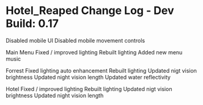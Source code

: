 # Hotel_Reaped Change Log - Dev Build: 0.17

Disabled mobile UI
Disabled mobile movement controls

Main Menu
Fixed / improved lighting
Rebuilt lighting
Added new menu music

Forrest
Fixed lighting auto enhancement
Rebuilt lighting
Updated nigt vision brightness
Updated night vision length
Updated water reflectivity

Hotel
Fixed / improved lighting
Rebuilt lighting
Updated nigt vision brightness
Updated night vision length
